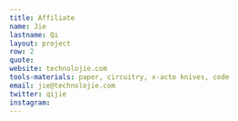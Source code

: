 ```yaml
---
title: Affiliate
name: Jie
lastname: Qi
layout: project
row: 2
quote: 
website: technolojie.com
tools-materials: paper, circuitry, x-acto knives, code
email: jie@technolojie.com
twitter: qijie
instagram: 
---
```


